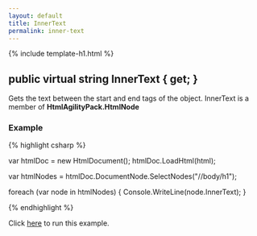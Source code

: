 ```yaml
---
layout: default
title: InnerText
permalink: inner-text
---
```


{% include template-h1.html %}

## public virtual string InnerText { get; }

Gets the text between the start and end tags of the object. InnerText is a member of **HtmlAgilityPack.HtmlNode**

### Example

{% highlight csharp %}

var htmlDoc = new HtmlDocument();
htmlDoc.LoadHtml(html);

var htmlNodes = htmlDoc.DocumentNode.SelectNodes("//body/h1");

foreach (var node in htmlNodes)
{
    Console.WriteLine(node.InnerText);
}

{% endhighlight %}

Click [here](https://dotnetfiddle.net/2wxxi9) to run this example.
